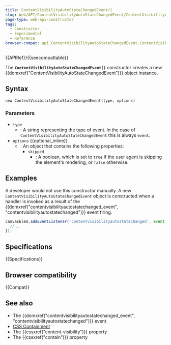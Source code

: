 ```yaml
---
title: ContentVisibilityAutoStateChangedEvent()
slug: Web/API/ContentVisibilityAutoStateChangedEvent/ContentVisibilityAutoStateChangedEvent
page-type: web-api-constructor
tags:
  - Constructor
  - Experimental
  - Reference
browser-compat: api.ContentVisibilityAutoStateChangedEvent.ContentVisibilityAutoStateChangedEvent
---
```


{{APIRef}}{{seecompattable}}

The **`ContentVisibilityAutoStateChangedEvent()`** constructor creates a new {{domxref("ContentVisibilityAutoStateChangedEvent")}} object instance.

## Syntax

```js-nolint
new ContentVisibilityAutoStateChangedEvent(type, options)
```

### Parameters

- `type`
  - : A string representing the type of event. In the case of `ContentVisibilityAutoStateChangedEvent` this is always `event`.
- `options` {{optional_inline}}
  - : An object that contains the following properties:
    - `skipped`
      - : A boolean, which is set to `true` if the user agent is skipping the element's rendering, or `false` otherwise.

## Examples

A developer would not use this constructor manually. A new `ContentVisibilityAutoStateChangedEvent` object is constructed when a handler is invoked as a result of the {{domxref("contentvisibilityautostatechanged_event", "contentvisibilityautostatechanged")}} event firing.

```js
canvasElem.addEventListener('contentvisibilityautostatechanged', event => {
  // …
});
```

## Specifications

{{Specifications}}

## Browser compatibility

{{Compat}}

## See also

- The {{domxref("contentvisibilityautostatechanged_event", "contentvisibilityautostatechanged")}} event
- [CSS Containment](/en-US/docs/Web/CSS/CSS_Containment)
- The {{cssxref("content-visibility")}} property
- The {{cssxref("contain")}} property
